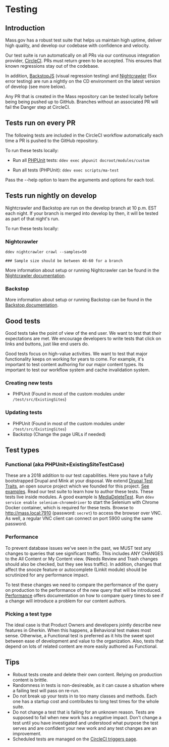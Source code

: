 # Testing

## Introduction

Mass.gov has a robust test suite that helps us maintain high uptime, deliver high quality, and develop our codebase with confidence and velocity.

Our test suite is run automatically on all PRs via our continuous integration provider, [CircleCI](https://circleci.com/gh/massgov/openmass). PRs must return green to be accepted. This ensures that known regressions stay out of the codebase.

In addition, [BackstopJS](https://github.com/massgov/openmass/blob/develop/backstop/README.md) (visual regression testing) and [Nightcrawler](https://github.com/massgov/openmass/blob/develop/.circleci/nightcrawler/README.md) (5xx error testing) are run a nightly on the CD environment on the latest version of develop (see more below).

Any PR that is created in the Mass repository can be tested locally before being being pushed up to GitHub. Branches without an associated PR will fail the Danger step at CircleCI.

## Tests run on every PR

The following tests are included in the CircleCI workflow automatically each time a PR is pushed to the GitHub repository.

To run these tests locally:

- Run all [PHPUnit](https://phpunit.de/) tests: `ddev exec phpunit docroot/modules/custom`

- Run all tests (PHPUnit): `ddev exec scripts/ma-test`

Pass the --help option to learn the arguments and options for each tool.

## Tests run nightly on develop

Nightcrawler and Backstop are run on the develop branch at 10 p.m. EST each night. If your branch is merged into develop by then, it will be tested as part of that night's run.

To run these tests locally:

### Nightcrawler

```
ddev nightcrawler crawl --samples=50

### Sample size should be between 40-60 for a branch
```

More information about setup or running Nightcrawler can be found in the [Nightcrawler documentation](https://github.com/massgov/openmass/blob/develop/.circleci/nightcrawler/README.md).


### Backstop

More information about setup or running Backstop can be found in the
[Backstop documentation](https://github.com/massgov/openmass/blob/develop/backstop/README.md).

## Good tests

Good tests take the point of view of the end user. We want to test that _their_ expectations are met. We encourage developers to write tests that click on links and buttons, just like end users do.

Good tests focus on high-value activities. We want to test that major functionality keeps on working for years to come. For example, it's important to test content authoring for our major content types. Its important to test our workflow system and cache invalidation system.

### Creating new tests

- PHPUnit (Found in most of the custom modules under `/test/src/ExistingSites`)

### Updating tests

- PHPUnit (Found in most of the custom modules under `/test/src/ExistingSites`)
- Backstop (Change the page URLs if needed)

## Test types

### Functional (aka PHPUnit+ExistingSiteTestCase)

These are a 2018 addition to our test capabilities. Here you have a fully bootstrapped Drupal and Mink at your disposal. We extend [Drupal Test Traits](https://github.com/weitzman/drupal-test-traits), an open source project which we founded for this project. [See examples](https://github.com/massgov/openmass/tree/develop/docroot/modules/custom/mass_utility/tests/src/ExistingSite). Read our test suite to learn how to author these tests. These tests live inside modules. A good example is [MediaDeleteTest](https://github.com/massgov/openmass/blob/develop/docroot/modules/custom/mass_media/tests/src/ExistingSite/MediaDeleteTest.php). Run `ddev service enable selenium-chromedriver` to start the Selenium with Chrome Docker container, which is required for these tests. Browse to http://mass.local:7910 (password: `secret`) to access the browser over VNC. As well, a regular VNC client can connect on port 5900 using the same password.

### Performance

To prevent database issues we've seen in the past, we MUST test any changes to queries that see significant traffic. This includes ANY CHANGES to the All Content or My Content view. (Needs Review and Trash changes should also be checked, but they see less traffic). In addition, changes that affect the snooze feature or autocomplete (Linkit module) should be scrutinized for any performance impact.

To test these changes we need to compare the performance of the query on production to the performance of the new query that will be introduced. [Performance](https://github.com/massgov/openmass/blob/develop/docs/performance.md) offers documentation on how to compare query times to see if a change will introduce a problem for our content authors.

### Picking a test type

The ideal case is that Product Owners and developers jointly describe new features in Gherkin. When this happens, a Behavioral test makes most sense. Otherwise, a Functional test is preferred as it hits the sweet spot between ease of development and value to the organization. Also, tests that depend on lots of related content are more easily authored as Functional.

## Tips

- Robust tests create and delete their own content. Relying on production content is brittle.
- Randomness in tests is non-desireable, as it can cause a situation where a failing test will pass on re-run.
- Do not break up your tests in to too many classes and methods. Each one has a startup cost and contributes to long test times for the whole suite.
- Do not change a test that is failing for an unknown reason. Tests are supposed to fail when new work has a negative impact. Don't change a test until you have investigated and understood what purpose the test serves and are confident your new work and any test changes are an improvement.
- Scheduled tests are managed on the [CircleCI triggers page](https://app.circleci.com/settings/project/github/massgov/openmass/triggers).
